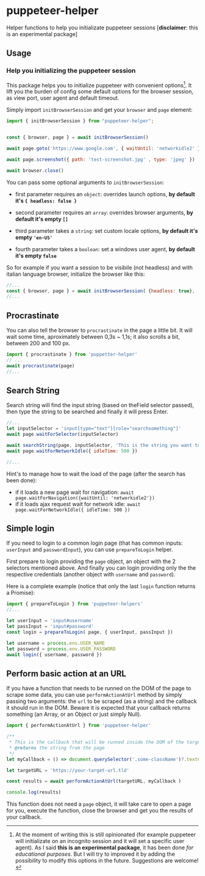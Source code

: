 # puppeteer-helper

Helper functions to help you initializate puppeteer sessions [**disclaimer**: this is an experimental package]

## Usage

### Help you initializing the puppeteer session

This package helps you to initialize puppeteer with convenient options[^explanation].
It lift you the burden of config some default options for the browser session, as view port, user agent and default timeout.

Simply import `initBrowserSession` and get your `browser` and `page` element:

```js
import { initBrowserSession } from "puppeteer-helper";


const { browser, page } = await initBrowserSession()

await page.goto('https://www.google.com', { waitUntil: 'networkidle2' })

await page.screenshot({ path: 'test-screenshot.jpg' , type: 'jpeg' })

await browser.close()
```

You can pass some optional arguments to `initBrowserSession`:

* first parameter requires an `object`: overrides launch options, **by default it's `{ headless: false }`**

* second parameter requires an `array`: overrides browser arguments, **by default it's empty `[]`**

* third parameter takes a `string`: set custom locale options, **by default it's empty `'en-US'`**

* fourth parameter takes a `boolean`: set a windows user agent, **by default it's empty `false`**

So for example if you want a session to be visibile (not headless) and with italian language browser, initialize the browser like this:

```js
//...
const { browser, page } = await initBrowserSession( {headless: true}, [], 'it-IT' )
//...
```

## Procrastinate

You can also tell the browser to `procrastinate` in the page a little bit. 
It will wait some time, aproximately between 0,3s ~ 1,1s; it also scrolls a bit, between 200 and 100 px.

```js
import { procrastinate } from 'puppetter-helper'
// ...
await procrastinate(page)
//... 
```

## Search String

Search string will find the input string (based on theField selector passed), then type the string to be searched and finally it will press Enter.

```js
//...
let inputSelector = 'input[type="text"][role="searchsomething"]'
await page.waitForSelector(inputSelector)

await searchString(page, inputSelector, 'This is the string you want to search')
await page.waitForNetworkIdle({ idleTime: 500 })

//...
```

Hint's to manage how to wait the load of the page (after the search has been done):

* if it loads a new page wait for navigation: `await page.waitForNavigation({waitUntil: 'networkidle2'})`
* if it loads ajax request wait for network idle: `await page.waitForNetworkIdle({ idleTime: 500 })`  

[^explanation]: At the moment of writing this is still opinionated (for example puppeteer will initializate on an incognito session and it will set a specific user agent). As I said **this is an experimental package**, it has been done _for educational purposes_. But I will try to improved it by adding the possibility to modify this options in the future. Suggestions are welcome!

## Simple login

If you need to login to a common login page (that has common inputs: `userInput` and `passwordInput`), you can use `prepareToLogin` helper.

First prepare to login providing the `page` object, an object with the 2 selectors mentioned above.
And finally you can login providing only the the respective credentials (another object with `username` and `password`).

Here is a complete example (notice that only the last `login` function returns a Promise):

```js
import { prepareToLogin } from 'puppeteer-helpers'
//...

let userInput = 'input#username'
let passInput = 'input#password'
const login = prepareToLogin( page, { userInput, passInput })

let username = process.env.USER_NAME
let password = process.env.USER_PASSWORD
await login({ username, password })
```

## Perform basic action at an URL

If you have a function that needs to be runned on the DOM of the page to scrape some data, you can use `performActionAtUrl` method by simply passing two arguments: the `url` to be scraped (as a string) and the callback it should run in the DOM. Beware it is expected that your callback returns something (an Array, or an Object or just simply Null).

```js
import { performActionAtUrl } from 'puppeteer-helper'

/**
 * This is the callback that will be runned inside the DOM of the targetUrl
 * @returns the string from the page 
 */
let myCallback = () => document.querySelector('.some-className')?.textContent 

let targetURL = 'https://your-target-url.tld'

const results = await performActionAtUrl(targetURL, myCallback )

console.log(results)
```
This function does not need a `page` object, it will take care to open a page for you, execute the function, close the browser and get you the results of your callback.

